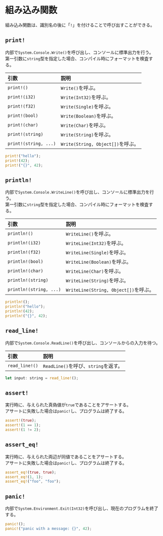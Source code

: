 # 組み込み関数

組み込み関数は、識別名の後に「`!`」を付けることで呼び出すことができる。

## `print!`

内部で`System.Console.Write()`を呼び出し、コンソールに標準出力を行う。  
第一引数に`string`型を指定した場合、コンパイル時にフォーマットを検査する。

| 引数                  | 説明                              |
| :-------------------- | :-------------------------------- |
| `print!()`            | `Write()`を呼ぶ。                 |
| `print!(i32)`         | `Write(Int32)`を呼ぶ。            |
| `print!(f32)`         | `Write(Single)`を呼ぶ。           |
| `print!(bool)`        | `Write(Boolean)`を呼ぶ。          |
| `print!(char)`        | `Write(Char)`を呼ぶ。             |
| `print!(string)`      | `Write(String)`を呼ぶ。           |
| `print!(string, ...)` | `Write(String, Object[])`を呼ぶ。 |

```rust
print!("hello");
print!(42);
print!("{}", 42);
```

## `println!`

内部で`System.Console.WriteLine()`を呼び出し、コンソールに標準出力を行う。  
第一引数に`string`型を指定した場合、コンパイル時にフォーマットを検査する。

| 引数                    | 説明                                  |
| :---------------------- | :------------------------------------ |
| `println!()`            | `WriteLine()`を呼ぶ。                 |
| `println!(i32)`         | `WriteLine(Int32)`を呼ぶ。            |
| `println!(f32)`         | `WriteLine(Single)`を呼ぶ。           |
| `println!(bool)`        | `WriteLine(Boolean)`を呼ぶ。          |
| `println!(char)`        | `WriteLine(Char)`を呼ぶ。             |
| `println!(string)`      | `WriteLine(String)`を呼ぶ。           |
| `println!(string, ...)` | `WriteLine(String, Object[])`を呼ぶ。 |

```rust
println!();
println!("hello");
println!(42);
println!("{}", 42);
```

## `read_line!`

内部で`System.Console.ReadLine()`を呼び出し、コンソールからの入力を待つ。

| 引数                    | 説明                                 |
| :---------------------- | :----------------------------------- |
| `read_line!()`          | `ReadLine()`を呼び、`string`を返す。 |

```rust
let input: string = read_line!();
```

## `assert!`

実行時に、与えられた真偽値が`true`であることをアサートする。  
アサートに失敗した場合は`panic!`し、プログラムは終了する。

```rust
assert!(true);
assert!(1 == 1);
assert!(1 != 2);
```

## `assert_eq!`

実行時に、与えられた両辺が同値であることをアサートする。  
アサートに失敗した場合は`panic!`し、プログラムは終了する。

```rust
assert_eq!(true, true);
assert_eq!(1, 1);
assert_eq!("foo", "foo");
```

## `panic!`

内部で`System.Environment.Exit(Int32)`を呼び出し、現在のプログラムを終了する。

```rust
panic!();
panic!("panic with a message: {}", 42);
```

